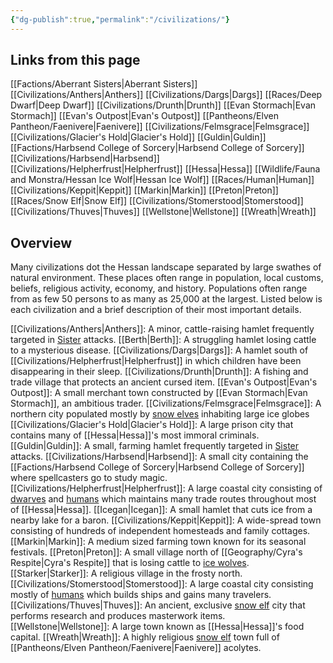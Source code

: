 ```yaml
---
{"dg-publish":true,"permalink":"/civilizations/"}
---
```


## Links from this page
[[Factions/Aberrant Sisters\|Aberrant Sisters]]
[[Civilizations/Anthers\|Anthers]]
[[Civilizations/Dargs\|Dargs]]
[[Races/Deep Dwarf\|Deep Dwarf]]
[[Civilizations/Drunth\|Drunth]]
[[Evan Stormach\|Evan Stormach]]
[[Evan's Outpost\|Evan's Outpost]]
[[Pantheons/Elven Pantheon/Faenivere\|Faenivere]]
[[Civilizations/Felmsgrace\|Felmsgrace]]
[[Civilizations/Glacier's Hold\|Glacier's Hold]]
[[Guldin\|Guldin]]
[[Factions/Harbsend College of Sorcery\|Harbsend College of Sorcery]]
[[Civilizations/Harbsend\|Harbsend]]
[[Civilizations/Helpherfrust\|Helpherfrust]]
[[Hessa\|Hessa]]
[[Wildlife/Fauna and Monstra/Hessan Ice Wolf\|Hessan Ice Wolf]]
[[Races/Human\|Human]]
[[Civilizations/Keppit\|Keppit]]
[[Markin\|Markin]]
[[Preton\|Preton]]
[[Races/Snow Elf\|Snow Elf]]
[[Civilizations/Stomerstood\|Stomerstood]]
[[Civilizations/Thuves\|Thuves]]
[[Wellstone\|Wellstone]]
[[Wreath\|Wreath]]
## Overview
Many civilizations dot the Hessan landscape separated by large swathes of natural environment. These places often range in population, local customs, beliefs, religious activity, economy, and history. Populations often range from as few 50 persons to as many as 25,000 at the largest. Listed below is each civilization and a brief description of their most important details.

[[Civilizations/Anthers\|Anthers]]: A minor, cattle-raising hamlet frequently targeted in [Sister](Aberrant%20Sisters.md) attacks.
[[Berth\|Berth]]: A struggling hamlet losing cattle to a mysterious disease. 
[[Civilizations/Dargs\|Dargs]]: A hamlet south of [[Civilizations/Helpherfrust\|Helpherfrust]] in which children have been disappearing in their sleep.
[[Civilizations/Drunth\|Drunth]]: A fishing and trade village that protects an ancient cursed item. 
[[Evan's Outpost\|Evan's Outpost]]: A small merchant town constructed by [[Evan Stormach\|Evan Stormach]], an ambitious trader.
[[Civilizations/Felmsgrace\|Felmsgrace]]: A northern city populated mostly by [snow elves](Snow%20Elf.md) inhabiting large ice globes
[[Civilizations/Glacier's Hold\|Glacier's Hold]]: A large prison city that contains many of [[Hessa\|Hessa]]'s most immoral criminals.
[[Guldin\|Guldin]]: A small, farming hamlet frequently targeted in [Sister](Aberrant%20Sisters.md) attacks. 
[[Civilizations/Harbsend\|Harbsend]]: A small city containing the [[Factions/Harbsend College of Sorcery\|Harbsend College of Sorcery]] where spellcasters go to study magic. 
[[Civilizations/Helpherfrust\|Helpherfrust]]: A large coastal city consisting of [dwarves](Deep%20Dwarf.md) and [humans](Human.md) which maintains many trade routes throughout most of [[Hessa\|Hessa]].
[[Icegan\|Icegan]]: A small hamlet that cuts ice from a nearby lake for a baron. 
[[Civilizations/Keppit\|Keppit]]: A wide-spread town consisting of hundreds of independent homesteads and family cottages.
[[Markin\|Markin]]: A medium sized farming town known for its seasonal festivals. 
[[Preton\|Preton]]: A small village north of [[Geography/Cyra's Respite\|Cyra's Respite]] that is losing cattle to [ice wolves](Hessan%20Ice%20Wolf.md). 
[[Starker\|Starker]]: A religious village in the frosty north.
[[Civilizations/Stomerstood\|Stomerstood]]: A large coastal city consisting mostly of [humans](Human.md) which builds ships and gains many travelers. 
[[Civilizations/Thuves\|Thuves]]: An ancient, exclusive [snow elf](Snow%20Elf.md) city that performs research and produces masterwork items.
[[Wellstone\|Wellstone]]: A large town known as [[Hessa\|Hessa]]'s food capital. 
[[Wreath\|Wreath]]: A highly religious [snow elf](Snow%20Elf.md) town full of [[Pantheons/Elven Pantheon/Faenivere\|Faenivere]] acolytes.